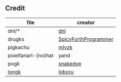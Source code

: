 ## Credit

| file               | creator                                 |
| -----              | -------                                 |
| dnl/\*             | [dnl](https://github.com/dnl32)         |
| drugks             | [SpicyForthProgrammer](https://github.com/SpicyForthProgrammer)
| pigkachu           | [mlvzk](https://github.com/mlvzk)       |
| pixelfanart-(no)hat| yand                                    |
| pogk               | [snakedye](https://github.com/snakedye) |
| [longk](../longk/longk-original.png) | [loboru](https://github.com/loboru)     | <remade in svg>
